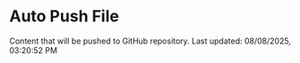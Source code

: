 # Auto Push File

Content that will be pushed to GitHub repository.
Last updated: 08/08/2025, 03:20:52 PM